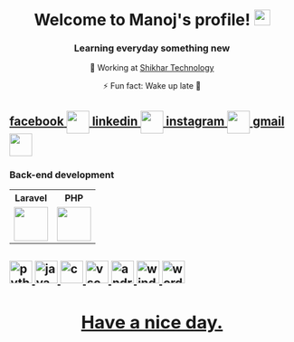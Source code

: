 <h1 align="center">
  Welcome to Manoj's profile!
  <img src="https://media.giphy.com/media/hvRJCLFzcasrR4ia7z/giphy.gif" width="28">
</h1>

<h3 align="center">Learning everyday something new</h3>

<p align="center"> 💼 Working at <a href="https://shikhartech.com/">Shikhar Technology</a> </p> 
<p align="center"> ⚡ Fun fact: Wake up late 🛌 </p>

 <h2 align="center>🔌 Connects with me:
 <p align="center">
  <a href="https://www.facebook.com/manozchhetri2053">
    <label align="center" height="20"  alt="facebook">facebook</label>
    <img align="center" src="https://upload.wikimedia.org/wikipedia/en/0/04/Facebook_f_logo_%282021%29.svg" height="40" />
  </a>
   
   <a href="https://www.linkedin.com/in/manoz-chhetri-6ba217246/">
    <label align="center" height="20">linkedin</label>
    <img align="center" src="https://upload.wikimedia.org/wikipedia/commons/e/e9/Linkedin_icon.svg" height="40" />
  </a>
   
   <a href="https://www.instagram.com/manoz_chhetry">
    <label align="center" height="20">instagram</label>
    <img align="center" src="https://upload.wikimedia.org/wikipedia/commons/e/e7/Instagram_logo_2016.svg" height="40" />
  </a>
   
   <a href="mailto:manozchhetri123@gmail.com">
    <label align="center" height="20">gmail</label>
    <img align="center" src="https://upload.wikimedia.org/wikipedia/commons/4/4e/Gmail_Icon.png" height="40" />
  </a>  
</p>

### Back-end development

<table>
  <tr>
    <th align="center">Laravel</th>
    <th align="center">PHP</th>
  </tr>
  <tr>
    <td align="center">
      <img src="https://upload.wikimedia.org/wikipedia/commons/thumb/9/9a/Laravel.svg/1200px-Laravel.svg.png" height="60">
    </td>
    <td align="center">
      <img src="https://i0.wp.com/phpmagazine.net/wp-content/uploads/2020/09/php8.png?fit=420%2C206&ssl=1" height="60">
    </td>
    
  </tr>
</table>

<h2 align="center>👩‍💻 Skills</h2>

<p align="center">
  <a href="https://www.python.org"><img src="https://github.com/keikomori/icons-badges/blob/master/icons/Python/python.svg" alt="python" width="40" height="40"/>
  <a href="https://www.java.com"><img src="https://github.com/keikomori/icons-badges/blob/master/icons/Java/java.png" alt="java" width="40" height="40"/>
  <a href="https://www.learn-c.org"><img src="https://github.com/keikomori/icons-badges/blob/master/icons/C/c.svg" alt="c" width="40" height="40"/>
  <a href="https://code.visualstudio.com"><img src="https://github.com/keikomori/icons-badges/blob/master/icons/VSCode/vscode.svg" alt="vscode" width="40" height="40"/>
  <a href="https://developer.android.com/studio/"><img src="https://github.com/keikomori/icons-badges/blob/master/icons/Android/android.svg" alt="androidstudio" width="40" height="40"/>
  <a href="https://www.microsoft.com/pt-br/windows/"><img src="https://github.com/keikomori/icons-badges/blob/master/icons/Windows/windows.svg" alt="windows" width="40" height="40"/>
  <a href="https://br.wordpress.org/"><img src="https://github.com/keikomori/icons-badges/blob/master/icons/WordPress/wordpress.svg" alt="wordpress" width="40" height="40"/>
</p>




<p><h2 align="center">Have a nice day.<h2></p>    

    

    
    

